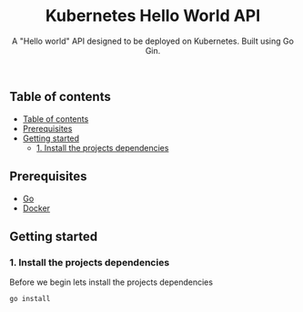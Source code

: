 <h1 align="center">Kubernetes Hello World API</h1>
<p align="center">A "Hello world" API designed to be deployed on Kubernetes. Built using Go Gin.</p>
<br />

## Table of contents
- [Table of contents](#table-of-contents)
- [Prerequisites](#prerequisites)
- [Getting started](#getting-started)
  - [1. Install the projects dependencies](#1-install-the-projects-dependencies)

## Prerequisites

 - [Go](https://golang.org/doc/install)
 - [Docker](https://docs.docker.com/engine/install/)

## Getting started

### 1. Install the projects dependencies

Before we begin lets install the projects dependencies

```shell
go install
```